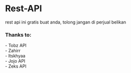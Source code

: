 <h1>Rest-API</h1>
<p>rest api ini gratis buat anda, tolong jangan di perjual belikan</p>


<h3>Thanks to:</h3>
<p>- Tobz API<br>- Zahirr<br>- Itskhyaa<br>- Jojo API<br>- Zeks API</p>
